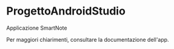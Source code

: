 # ProgettoAndroidStudio

Applicazione SmartNote

Per maggiori chiarimenti, consultare la documentazione dell'app.
